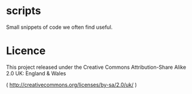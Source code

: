 scripts
=======

Small snippets of code we often find useful.

Licence
=======

This project released under the Creative Commons Attribution-Share Alike 2.0
UK: England & Wales

( http://creativecommons.org/licenses/by-sa/2.0/uk/ )